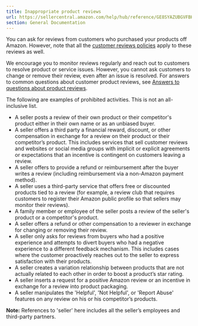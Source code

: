 ```yaml
---
title: Inappropriate product reviews
url: https://sellercentral.amazon.com/help/hub/reference/GE8SYAZUBGVFBHCH
section: General Documentation
---
```


You can ask for reviews from customers who purchased your products off Amazon.
However, note that all the [customer reviews
policies](/gp/help/YRKB5RU3FS5TURN) apply to these reviews as well.  
  
We encourage you to monitor reviews regularly and reach out to customers to
resolve product or service issues. However, you cannot ask customers to change
or remove their review, even after an issue is resolved. For answers to common
questions about customer product reviews, see [Answers to questions about
product reviews](/gp/help/201972160).

The following are examples of prohibited activities. This is not an all-
inclusive list.

  * A seller posts a review of their own product or their competitor's product either in their own name or as an unbiased buyer.
  * A seller offers a third party a financial reward, discount, or other compensation in exchange for a review on their product or their competitor’s product. This includes services that sell customer reviews and websites or social media groups with implicit or explicit agreements or expectations that an incentive is contingent on customers leaving a review.
  * A seller offers to provide a refund or reimbursement after the buyer writes a review (including reimbursement via a non-Amazon payment method).
  * A seller uses a third-party service that offers free or discounted products tied to a review (for example, a review club that requires customers to register their Amazon public profile so that sellers may monitor their reviews).
  * A family member or employee of the seller posts a review of the seller's product or a competitor's product.
  * A seller offers a refund or other compensation to a reviewer in exchange for changing or removing their review.
  * A seller only asks for reviews from buyers who had a positive experience and attempts to divert buyers who had a negative experience to a different feedback mechanism. This includes cases where the customer proactively reaches out to the seller to express satisfaction with their products. 
  * A seller creates a variation relationship between products that are not actually related to each other in order to boost a product’s star rating.
  * A seller inserts a request for a positive Amazon review or an incentive in exchange for a review into product packaging.
  * A seller manipulates the 'Helpful', 'Not Helpful', or 'Report Abuse' features on any review on his or his competitor’s products.

**Note:** References to 'seller' here includes all the seller’s employees and
third-party partners.

